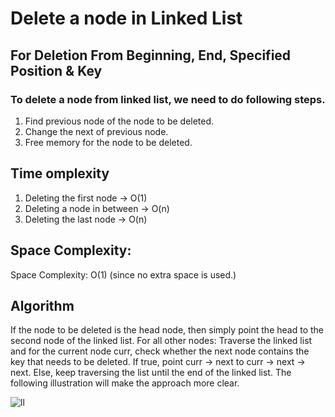 # Delete a node in Linked List 
## For Deletion From Beginning, End, Specified Position & Key

### To delete a node from linked list, we need to do following steps.
1. Find previous node of the node to be deleted.
2. Change the next of previous node.
3. Free memory for the node to be deleted.

## Time omplexity
1. Deleting the first node -> O(1)
2. Deleting a node in between -> O(n)
3. Deleting the last node -> O(n)

## Space Complexity:  
Space Complexity: O(1) (since no extra space is used.)

## Algorithm

If the node to be deleted is the head node, then simply point the head to the second node of the linked list.
For all other nodes:
Traverse the linked list and for the current node curr, check whether the next node contains the key that needs to be deleted.
If true, point curr -> next to curr -> next -> next.
Else, keep traversing the list until the end of the linked list.
The following illustration will make the approach more clear.

![ll](https://user-images.githubusercontent.com/75165587/156487339-0cbead17-c8c7-4ec2-8ee5-45120dcca7db.PNG)
